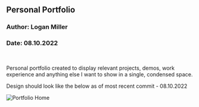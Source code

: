 ## Personal Portfolio
### Author: Logan Miller
### Date: 08.10.2022

<br />

Personal portfolio created to display relevant projects, demos, work experience and anything else I want to show in a single, condensed space.

Design should look like the below as of most recent commit - 08.10.2022

![Portfolio Home](https://raw.githubusercontent.com/logamill/portfolio/main/src/assets/images/assets/example.jpg?raw=true "Example Home Page")
